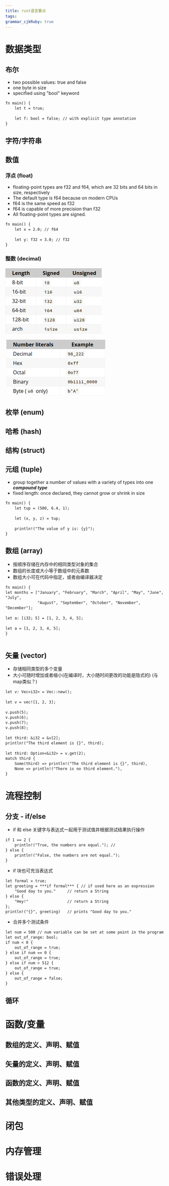 ```yaml
---
title: rust语言要点
tags: 
grammar_cjkRuby: true
---
```

# 数据类型
## 布尔
- two possible values: true and false
- one byte in size
- specified using "bool" keyword

```
fn main() {
    let t = true;

    let f: bool = false; // with explicit type annotation
}
```

## 字符/字符串

## 数值
### 浮点 (float)
- floating-point types are f32 and f64, which are 32 bits and 64 bits in size, respectively
- The default type is f64 because on modern CPUs 
- f64 is the same speed as f32
- f64 is capable of more precision than f32
- All floating-point types are signed.

```
fn main() {
    let x = 2.0; // f64

    let y: f32 = 3.0; // f32
}
```


### 整数 (decimal)

![types](./images/Screenshot_from_2022-11-23_11-13-29.png)


![literal](./images/Screenshot_from_2022-11-23_11-14-48.png)
## 枚举 (enum)
## 哈希 (hash)
## 结构 (struct)
## 元组 (tuple)
-  group together a number of values with a variety of types into one ***compound type***
-  fixed length: once declared, they cannot grow or shrink in size

```
fn main() {
    let tup = (500, 6.4, 1);

    let (x, y, z) = tup;

    println!("The value of y is: {y}");
}
```

## 数组 (array)
- 按顺序存储在内存中的相同类型对象的集合
- 数组的长度或大小等于数组中的元素数
- 数组大小可在代码中指定，或者由编译器决定

```
fn main() {
let months = ["January", "February", "March", "April", "May", "June", "July",
              "August", "September", "October", "November", "December"];
			  
let a: [i32; 5] = [1, 2, 3, 4, 5];

let a = [1, 2, 3, 4, 5];
}


```

## 矢量 (vector)
- 存储相同类型的多个变量
- 大小可随时增加或者缩小(在编译时，大小随时间更改的功能是隐式的) (与map类似？)

```
let v: Vec<i32> = Vec::new();

let v = vec![1, 2, 3];

v.push(5);
v.push(6);
v.push(7);
v.push(8);

let third: &i32 = &v[2];
println!("The third element is {}", third);

let third: Option<&i32> = v.get(2);
match third {
    Some(third) => println!("The third element is {}", third),
    None => println!("There is no third element."),
}

```

# 流程控制
## 分支 - if/else
- if 和 else 关键字与表达式一起用于测试值并根据测试结果执行操作

```
if 1 == 2 {
    println!("True, the numbers are equal."); // 
} else {
    println!("False, the numbers are not equal.");
}
```
-  if 块也可充当表达式

```
let formal = true;
let greeting = ***if formal*** { // if used here as an expression
    "Good day to you."     // return a String
} else {
    "Hey!"                 // return a String
};
println!("{}", greeting)   // prints "Good day to you."
```

- 合并多个测试条件

```
let num = 500 // num variable can be set at some point in the program
let out_of_range: bool;
if num < 0 {
    out_of_range = true;
} else if num == 0 {
    out_of_range = true;
} else if num > 512 {
    out_of_range = true;
} else {
    out_of_range = false;
}
```

## 循环


# 函数/变量
## 数组的定义、声明、赋值
## 矢量的定义、声明、赋值
## 函数的定义、声明、赋值
## 其他类型的定义、声明、赋值

# 闭包

# 内存管理

# 错误处理